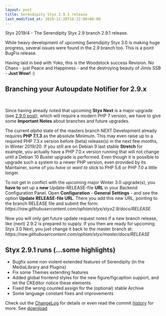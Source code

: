 ```yaml
---
layout: post
title: Serendipity Styx 2.9.1 release
last_modified_at: 2019-12-20T18:22:00+00:00
---
```


Styx 2019/4 - The Serendipity Styx 2.9 branch 2.9.1 release.

While heavy development of upcoming Serendipity Styx 3.0 is making huge progress, several issues were found in the 2.9 branch too. This is a point BugFix release.

Having laid in bed with Yoko, this is the Woodstock success Revision. No Chaos - just Peace and Happiness - and the destroying beauty of Jimis SSB - **Just Wow!** :)

<div markdown="1">
 <div>

<h2>Branching your Autoupdate Notifier for 2.9.x</h2><br>

<p>Since having already noted that upcoming <strong>Styx Next</strong> is a major upgrade (see <a href="https://ophian.github.io/2019/06/01/Serendipity-Styx-2.9.0-released/">2.9.0 post</a>), which will require a modern PHP 7 version, we have to give some <strong>Important Notes</strong> about branches and future upgrades.</p>

<p>The current <em>alpha</em> state of the masters branch NEXT Development already requires <strong>PHP 7.1.3</strong> as the absolute Minimum.
This may even raise up to a required PHP 7.3.x version before (beta) release(s) in the next few months, in Winter 2019/20.
If you still are on Debian 9 last stable <strong>Stretch</strong> for example, you actually have a PHP 7.0.x version running that will not change until a Debian 10 Buster upgrade is performed.
Even though it is possible to upgrade such a system to a newer PHP version, even provided by its Maintainer, some of you <em>have</em> or <em>want to</em> stick to PHP 5.6 or PHP 7.0 a little longer.</p>

<p>To not get in conflict with the upcoming major Winter 3.0 upgrade(s), you <strong>have to</strong> set up a <strong>new</strong> Update-RELEASE-file <strong>URL</strong> in your Backend Configuration Panel.
Open <strong>Configuration</strong> - <strong>General Settings</strong> - and see the option <strong>Update RELEASE-file URL</strong>. There you add this new URL, pointing to the branch RELEASE file and submit the form:
<em>https://raw.githubusercontent.com/ophian/styx/styx2.9/docs/RELEASE</em></p>

<p>Now you will only get future update request notes if a new branch release, like (next) 2.9.2 is prepared to supply.
If you then are ready for upcoming Styx 3.0 Next, you just change it back to the master branch at:
<em>https://raw.githubusercontent.com/ophian/styx/master/docs/RELEASE</em></p>

 </div>
</div>


## Styx 2.9.1 runs (...some highlights)

  - Bugfix some non violent extended features of Serendipity (in the MediaLibrary and Plugins)
  - Fix some Themes extending features
  - Added global frontend styles for the new figure/figcaption support, and let the CKEditor notice these elements
  - Fixed the wrong counted assign for the (optional) stable Archive
  - Some language constant fixes and improvements

Check out the [ChangeLog](https://github.com/ophian/styx/blob/2.9.1/docs/NEWS) for details or even read the commit [history](https://github.com/ophian/styx/commits/2.9.1) for more. See [download](https://github.com/ophian/styx/releases/tag/2.9.1)
